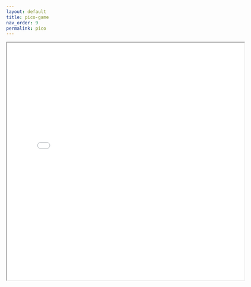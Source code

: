```yaml
---
layout: default
title: pico-game
nav_order: 9
permalink: pico
---
```



<iframe src="/games/hatgame.html" width="640" height="640" allowfullscreen></iframe>